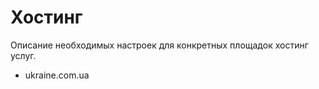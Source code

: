 # Хостинг

Описание необходимых настроек для конкретных площадок хостинг услуг.

* ukraine.com.ua



